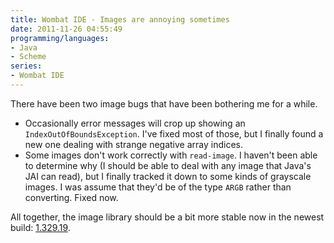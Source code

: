 ```yaml
---
title: Wombat IDE - Images are annoying sometimes
date: 2011-11-26 04:55:49
programming/languages:
- Java
- Scheme
series:
- Wombat IDE
---
```

There have been two image bugs that have been bothering me for a while.

* Occasionally error messages will crop up showing an `IndexOutOfBoundsException`. I've fixed most of those, but I finally found a new one dealing with strange negative array indices.
* Some images don't work correctly with `read-image`. I haven't been able to determine why (I should be able to deal with any image that Java's JAI can read), but I finally tracked it down to some kinds of grayscale images. I was assume that they'd be of the type `ARGB` rather than converting. Fixed now.

All together, the image library should be a bit more stable now in the newest build: <a title="Wombat Download Page" href="http://www.cs.indiana.edu/cgi-pub/c211/wombat/">1.329.19</a>.
